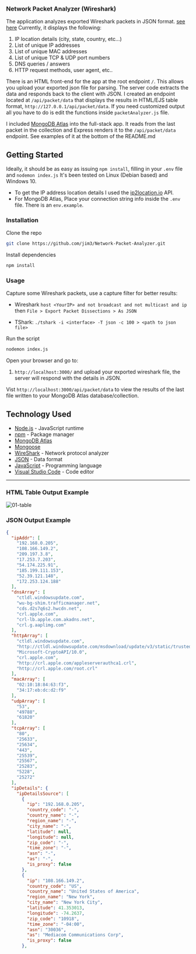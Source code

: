 ### Network Packet Analyzer (Wireshark)

The application analyzes exported Wireshark packets in JSON format. [see here](https://www.wireshark.org/docs/wsug_html_chunked/ChIOExportSection.html) Currently, it displays the following:

1. IP location details (city, state, country, etc...)
2. List of unique IP addresses
3. List of unique MAC addresses
4. List of unique TCP & UDP port numbers
5. DNS queries / answers
6. HTTP request methods, user agent, etc..

There is an HTML front-end for the app at the root endpoint `/`. This allows you upload your exported json file for parsing. The server code extracts the data and responds back to the client with JSON. I created an endpoint located at `/api/packet/data` that displays the results in HTML/EJS table format, `http://127.0.0.1/api/packet/data`. If you need customized output all you have to do is edit the functions inside `packetAnalyzer.js` file.

I included [MongoDB Atlas](https://www.mongodb.com/atlas) into the full-stack app. It reads from the last packet in the collection and Express renders it to the `/api/packet/data` endpoint. See examples of it at the bottom of the README.md

## Getting Started

Ideally, it should be as easy as issuing `npm install`, filling in your `.env` file and `nodemon index.js` It's been tested on Linux (Debian based) and Windows 10.

-   To get the IP address location details I used the [ip2location.io](https://www.ip2location.io) API.
-   For MongoDB Atlas, Place your connection string info inside the `.env` file. There is an `env.example`.

### Installation

Clone the repo

```bash
git clone https://github.com/jim3/Network-Packet-Analyzer.git
```

Install dependencies

```bash
npm install
```

### Usage

Capture some Wireshark packets, use a capture filter for better results:

- Wireshark `host <YourIP> and not broadcast and not multicast and ip` then `File > Export Packet Dissections > As JSON`

- TShark: `./tshark -i <interface> -T json -c 100 > <path to json file>`


Run the script

```bash
nodemon index.js
```

Open your browser and go to:

1. `http://localhost:3000/` and upload your exported wireshark file, the server will respond with the details in JSON.

Vist `http://localhost:3000/api/packet/data` to view the results of the last file written to your MongoDB Atlas database/collection.

## Technology Used

-   [Node.js](https://nodejs.org/en/) - JavaScript runtime
-   [npm](https://www.npmjs.com/) - Package manager
-   [MongoDB Atlas](https://www.mongodb.com/atlas)
-   [Mongoose](https://mongoosejs.com)
-   [WireShark](https://www.wireshark.org/) - Network protocol analyzer
-   [JSON](https://www.json.org/) - Data format
-   [JavaScript](https://learnjavascript.online/) - Programming language
-   [Visual Studio Code](https://code.visualstudio.com/) - Code editor

---

### HTML Table Output Example

![01-table](https://github.com/jim3/Network-Packet-Analyzer/assets/11630112/2261c091-bb09-4692-823d-9a366483d168)




### JSON Output Example

```json
{
  "ipAddr": [
    "192.168.0.205",
    "108.166.149.2",
    "209.197.3.8",
    "17.253.7.203",
    "54.174.225.91",
    "185.199.111.153",
    "52.39.121.148",
    "172.253.124.188"
  ],
  "dnsArray": [
    "ctldl.windowsupdate.com",
    "wu-bg-shim.trafficmanager.net",
    "cds.d2s7q6s2.hwcdn.net",
    "crl.apple.com",
    "crl-lb.apple.com.akadns.net",
    "crl.g.aaplimg.com"
  ],
  "httpArray": [
    "ctldl.windowsupdate.com",
    "http://ctldl.windowsupdate.com/msdownload/update/v3/static/trustedr/en/authrootstl.cab",
    "Microsoft-CryptoAPI/10.0",
    "crl.apple.com",
    "http://crl.apple.com/appleserverauthca1.crl",
    "http://crl.apple.com/root.crl"
  ],
  "macArray": [
    "02:10:18:84:63:f3",
    "34:17:eb:dc:d2:f9"
  ],
  "udpArray": [
    "53",
    "49788",
    "61820"
  ],
  "tcpArray": [
    "80",
    "25633",
    "25634",
    "443",
    "25539",
    "25567",
    "25283",
    "5228",
    "25272"
  ],
  "ipDetails": {
    "ipDetailsSource": [
      {
        "ip": "192.168.0.205",
        "country_code": "-",
        "country_name": "-",
        "region_name": "-",
        "city_name": "-",
        "latitude": null,
        "longitude": null,
        "zip_code": "-",
        "time_zone": "-",
        "asn": "-",
        "as": "-",
        "is_proxy": false
      },
      {
        "ip": "108.166.149.2",
        "country_code": "US",
        "country_name": "United States of America",
        "region_name": "New York",
        "city_name": "New York City",
        "latitude": 41.353013,
        "longitude": -74.2637,
        "zip_code": "10918",
        "time_zone": "-04:00",
        "asn": "30036",
        "as": "Mediacom Communications Corp",
        "is_proxy": false
      },

```

